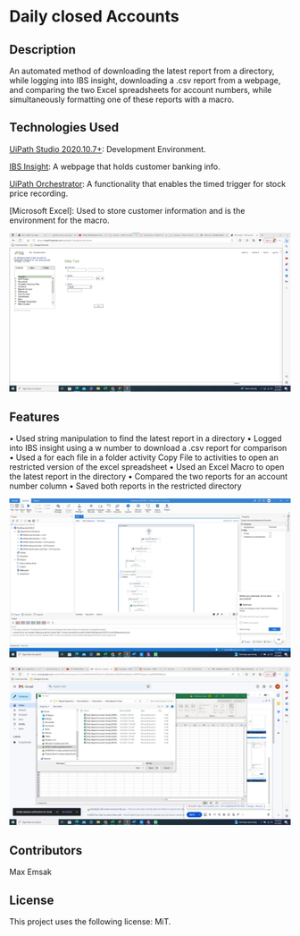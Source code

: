 # <strong> Daily closed Accounts </strong> #

## <strong> Description </strong> ##

An automated method of downloading the latest report from a directory, while logging into IBS insight, 
downloading a .csv report from a webpage, and comparing the two Excel spreadsheets for account numbers, 
while simultaneously formatting one of these reports with a macro.

## <strong> Technologies Used </strong> ##

[UiPath Studio 2020.10.7+](https://www.uipath.com/product/studio): Development Environment.

[IBS Insight](https://insight.fisglobal.com/opstopb1/OpstopServlet/Logon): A webpage that holds customer banking info.

[UiPath Orchestrator](www.cloud.uipath.com/): A functionality that enables the timed trigger for stock price recording.

[Microsoft Excel]: Used to store customer information and is the environment for the macro.

![]()<img width="723" alt="image" src="https://github.com/matthew813709/Gitimages/blob/6ef05568445046edd9a049cbb39eda4595a36ad4/Picture2.png">

## <strong> Features </strong> ##

•	Used string manipulation to find the latest report in a directory
•	Logged into IBS insight using a w number to download a .csv report for comparison
•	Used a for each file in a folder activity Copy File to activities to open an restricted version of the excel spreadsheet
•	Used an Excel Macro to open the latest report in the directory
•	Compared the two reports for an account number column
•	Saved both reports in the restricted directory

![]()<img width="723" alt="image" src="https://github.com/matthew813709/Gitimages/blob/654bcbce720f972b725548dfb7e25a2643181bcd/image-7.png">

![]()<img width="723" alt="image" src="https://github.com/matthew813709/Gitimages/blob/654bcbce720f972b725548dfb7e25a2643181bcd/image-8.png">

## <strong> Contributors </strong> ##
Max Emsak

## <strong> License </strong> ##
This project uses the following license: MiT.
